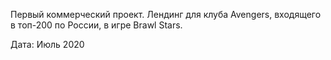Первый коммерческий проект. Лендинг для клуба Avengers, входящего в топ-200 по России, в игре Brawl Stars.

Дата: Июль 2020
